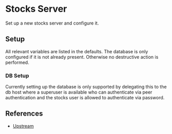 # Stocks Server

Set up a new stocks server and configure it.

## Setup

All relevant variables are listed in the defaults. The database is only
configured if it is not already present. Otherwise no destructive action is
performed.

### DB Setup

Currently setting up the database is only supported by delegating this to the db
host where a superuser is available who can authenticate via peer
authentication and the stocks user is allowed to authenticate via password.

## References

* [Upstream](https://gitlab.com/veenj/stocks)
